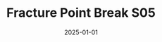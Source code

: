 ---
layout: track
title: Fracture Point Break S05
permalink: /tracks/fracture-point-break-s05/
description: "A StudioRich lo-fi track."
image: /assets/covers/fracture-point-break-s05.webp
date: 2025-01-01
duration: "148.08"
album: "Stranger Vibes"
mood: [Aggressive]
genre: [lo-fi, glitch-fusion, experimental]
---